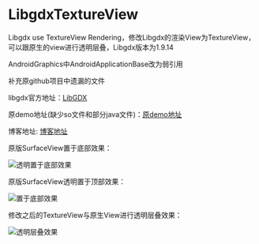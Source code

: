 # LibgdxTextureView

Libgdx use TextureView Rendering，修改Libgdx的渲染View为TextureView，可以跟原生的view进行透明层叠，Libgdx版本为1.9.14

AndroidGraphics中AndroidApplicationBase改为弱引用

补充原github项目中遗漏的文件

libgdx官方地址：[LibGDX](https://github.com/libgdx/libgdx)

原demo地址(缺少so文件和部分java文件)：[原demo地址](https://github.com/tpnet/Libgdx-Backend-TextureView-Android)

博客地址: [博客地址](https://skyhand.blog.csdn.net/article/details/88540497)  

  
  


原版SurfaceView置于底部效果：

![透明置于底部效果](https://raw.githubusercontent.com/tpnet/LibgdxTextureView/master/pic/SurfaceView%E7%BD%AE%E5%BA%95%E9%83%A8.jpg)





原版SurfaceView透明置于顶部效果：

![置于底部效果](https://raw.githubusercontent.com/tpnet/LibgdxTextureView/master/pic/SurfaceView%E9%80%8F%E6%98%8E%E7%BD%AE%E9%A1%B6.jpg)





修改之后的TextureView与原生View进行透明层叠效果：

![透明层叠效果](https://raw.githubusercontent.com/tpnet/LibgdxTextureView/master/pic/TextureView%E9%80%8F%E6%98%8E%E5%B1%82%E5%8F%A0.jpg)



